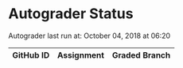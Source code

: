 # Autograder Status
Autograder last run at: October 04, 2018 at 06:20

| GitHub ID | Assignment | Graded Branch |
|-----------|------------|---------------|
